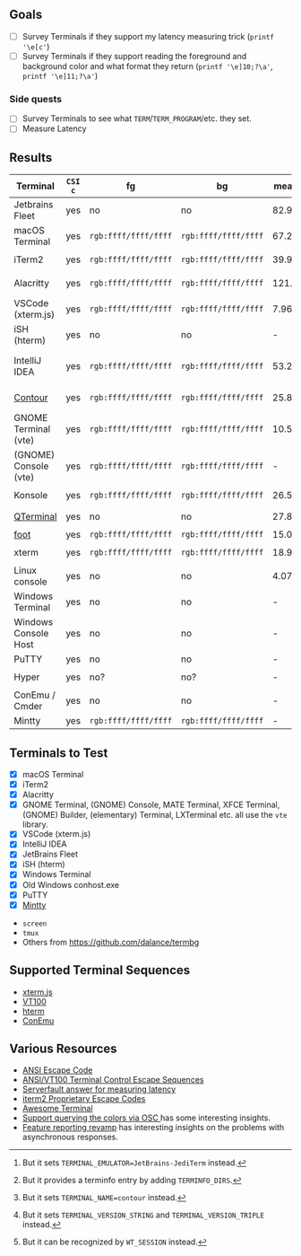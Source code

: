 ## Goals
* [ ] Survey Terminals if they support my latency measuring trick (`printf '\e[c'`)
* [ ] Survey Terminals if they support reading the foreground and background color
      and what format they return (`printf '\e]10;?\a'`, `printf '\e]11;?\a'`)

### Side quests
* [ ] Survey Terminals to see what `TERM`/`TERM_PROGRAM`/etc. they set.
* [ ] Measure Latency

## Results
| Terminal              | `CSI c` | fg                   | bg                   | mean latency | `TERM`           | `TERM_PROGRAM`    | `TERM_PROGRAM_VERSION` | Version Tested             |
|-----------------------|---------|----------------------|----------------------|--------------|------------------|-------------------|------------------------|----------------------------|
| Jetbrains Fleet       | yes     | no                   | no                   | 82.924µs     | `xterm-256color` | `Jetbrains.Fleet` | yes                    | build 1.29.213 (macOS)     |
| macOS Terminal        | yes     | `rgb:ffff/ffff/ffff` | `rgb:ffff/ffff/ffff` | 67.267µs     | `xterm-256color` | `Apple_Terminal`  | yes                    | Version 2.13 (447)         |
| iTerm2                | yes     | `rgb:ffff/ffff/ffff` | `rgb:ffff/ffff/ffff` | 39.944317ms  | `xterm-256color` | `iTerm.app`       | yes                    | Build 3.5.0beta18          |
| Alacritty             | yes     | `rgb:ffff/ffff/ffff` | `rgb:ffff/ffff/ffff` | 121.323µs    | `xterm-256color` | no                | no                     | Version 0.13.1 (1) (macOS) |
| VSCode (xterm.js)     | yes     | `rgb:ffff/ffff/ffff` | `rgb:ffff/ffff/ffff` | 7.96848ms    | `xterm-256color` | `vscode`          | yes                    | 1.85.1 (macOS)             |
| iSH (hterm)           | yes     | no                   | no                   | -            | `xterm-256color` | no                | no                     | 1.3.2 (Build 494) (iOS)    |
| IntelliJ IDEA         | yes     | `rgb:ffff/ffff/ffff` | `rgb:ffff/ffff/ffff` | 53.284µs     | `xterm-256color` | no [^1]           | no                     | PyCharm 2023.3.2 (macOS)   |
| [Contour]             | yes     | `rgb:ffff/ffff/ffff` | `rgb:ffff/ffff/ffff` | 25.833µs     | `contour` [^2]   | no [^3]           | no [^4]                | 0.4.1.6292 (macOS)         |
| GNOME Terminal (vte)  | yes     | `rgb:ffff/ffff/ffff` | `rgb:ffff/ffff/ffff` | 10.539126ms  | `xterm-256color` | no                | no                     | 3.50.1                     |
| (GNOME) Console (vte) | yes     | `rgb:ffff/ffff/ffff` | `rgb:ffff/ffff/ffff` | -            | `xterm-256color` | `kgx`             | yes                    | 45.0                       |
| Konsole               | yes     | `rgb:ffff/ffff/ffff` | `rgb:ffff/ffff/ffff` | 26.593µs     | `xterm-256color` | no                | no                     | 23.08.4                    |
| [QTerminal]           | yes     | no                   | no                   | 27.85µs      | `xterm-256color` | no                | no                     | 1.3.0                      |
| [foot]                | yes     | `rgb:ffff/ffff/ffff` | `rgb:ffff/ffff/ffff` | 15.025µs     | `foot`           | no                | no                     | 1.16.1                     |
| xterm                 | yes     | `rgb:ffff/ffff/ffff` | `rgb:ffff/ffff/ffff` | 18.9µs       | `xterm-256color` | no                | no                     | 385                        |
| Linux console         | yes     | no                   | no                   | 4.073µs      | `linux`          | no                | no                     | -                          |
| Windows Terminal      | yes     | no                   | no                   | -            | no [^5]          | no                | no                     | 1.18.3181.0                |
| Windows Console Host  | yes     | no                   | no                   | -            | no               | no                | no                     | Windows 10.0.22631.2428    |
| PuTTY                 | yes     | no                   | no                   | -            | -                | -                 | -                      | 0.80                       |
| Hyper                 | yes     | no?                  | no?                  | -            | `xterm-256color` | `Hyper`           | yes                    | 3.4.1                      |
| ConEmu / Cmder        | yes     | no                   | no                   | -            | -                | -                 | -                      | 230724 stable              |
| Mintty                | yes     | `rgb:ffff/ffff/ffff` | `rgb:ffff/ffff/ffff` | -            | `xterm`          | `mintty`          | yes                    | 3.6.1                      |

[^1]: But it sets `TERMINAL_EMULATOR=JetBrains-JediTerm` instead.
[^2]: But it provides a terminfo entry by adding `TERMINFO_DIRS`.
[^3]: But it sets `TERMINAL_NAME=contour` instead.
[^4]: But it sets `TERMINAL_VERSION_STRING` and `TERMINAL_VERSION_TRIPLE` instead.
[^5]: But it can be recognized by `WT_SESSION` instead.

## Terminals to Test
* [x] macOS Terminal
* [x] iTerm2
* [x] Alacritty
* [x] GNOME Terminal, (GNOME) Console, MATE Terminal, XFCE Terminal, (GNOME) Builder, (elementary) Terminal, LXTerminal etc. all use the `vte` library.
* [x] VSCode (xterm.js)
* [x] IntelliJ IDEA
* [x] JetBrains Fleet
* [x] iSH (hterm)
* [x] Windows Terminal
* [x] Old Windows conhost.exe
* [x] PuTTY
* [x] [Mintty](https://mintty.github.io/)
* `screen`
* `tmux`
* Others from https://github.com/dalance/termbg

## Supported Terminal Sequences
* [xterm.js](https://xtermjs.org/docs/api/vtfeatures)
* [VT100](https://vt100.net/docs/vt100-ug/chapter3.html)
* [hterm](https://chromium.googlesource.com/apps/libapps/+/HEAD/hterm/docs/ControlSequences.md)
* [ConEmu](https://conemu.github.io/en/AnsiEscapeCodes.html#List_of_supported_codes)

## Various Resources
* [ANSI Escape Code](https://en.wikipedia.org/wiki/ANSI_escape_code)
* [ANSI/VT100 Terminal Control Escape Sequences](http://web.archive.org/web/20190624214929/http://www.termsys.demon.co.uk/vtansi.htm)
* [Serverfault answer for measuring latency](https://serverfault.com/a/977082)
* [iterm2 Proprietary Escape Codes](https://iterm2.com/documentation-escape-codes.html)
* [Awesome Terminal](https://github.com/cdleon/awesome-terminals)
* [Support querying the colors via OSC ](https://github.com/microsoft/terminal/issues/3718) has some interesting insights.
* [Feature reporting revamp](https://gitlab.freedesktop.org/terminal-wg/specifications/-/issues/8) has interesting insights on the problems with asynchronous responses.


[Contour]: https://contour-terminal.org/
[QTerminal]: https://github.com/lxqt/qterminal
[foot]: https://codeberg.org/dnkl/foot
